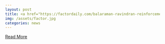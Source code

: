 ```yaml
---
layout: post
title: <a href="https://factordaily.com/balaraman-ravindran-reinforcement-learning/">Meet zard of AI - India’s foremost reinforcement learning expert</a>
img: /assets/factor.jpg
categories: news
--- 
```

<p><a href="https://factordaily.com/balaraman-ravindran-reinforcement-learning/">Read More</a></p>
